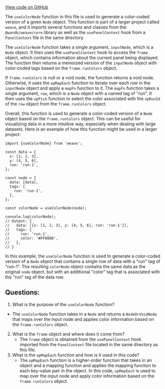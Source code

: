 [View code on GitHub](https://github.com/wandb/weave/weave-js/src/components/Panel2/panellib/libcolors.ts)

The `useColorNode` function in this file is used to generate a color-coded version of a given `Node` object. This function is part of a larger project called `weave`, and it imports several functions and classes from the `@wandb/weave/core` library as well as the `usePanelContext` hook from a `PanelContext` file in the same directory.

The `useColorNode` function takes a single argument, `inputNode`, which is a `Node` object. It then uses the `usePanelContext` hook to access the `frame` object, which contains information about the current panel being displayed. The function then returns a memoized version of the `inputNode` object with color-coded tags based on the `frame.runColors` object.

If `frame.runColors` is null or a void node, the function returns a void node. Otherwise, it uses the `opMapEach` function to iterate over each row in the `inputNode` object and apply a `mapFn` function to it. The `mapFn` function takes a single argument, `row`, which is a `Node` object with a named tag of "run". It then uses the `opPick` function to select the color associated with the `opRunId` of the `row` object from the `frame.runColors` object.

Overall, this function is used to generate a color-coded version of a `Node` object based on the `frame.runColors` object. This can be useful for visualizing data in a more intuitive way, especially when dealing with large datasets. Here is an example of how this function might be used in a larger project:

```
import {useColorNode} from 'weave';

const data = {
  x: [1, 2, 3],
  y: [4, 5, 6],
  run: 'run-1',
};

const node = {
  data: [data],
  tags: {
    run: 'run-1',
  },
};

const colorNode = useColorNode(node);

console.log(colorNode);
// Output: {
//   data: [{x: [1, 2, 3], y: [4, 5, 6], run: 'run-1'}],
//   tags: {
//     run: 'run-1',
//     color: '#FF0000',
//   },
// }
```

In this example, the `useColorNode` function is used to generate a color-coded version of a `Node` object that contains a single row of data with a "run" tag of "run-1". The resulting `colorNode` object contains the same data as the original `node` object, but with an additional "color" tag that is associated with the "run" tag of the data row.
## Questions: 
 1. What is the purpose of the `useColorNode` function?
   - The `useColorNode` function takes in a `Node` and returns a `NodeOrVoidNode` that maps over the input node and applies color information based on the `frame.runColors` object.
2. What is the `frame` object and where does it come from?
   - The `frame` object is obtained from the `usePanelContext` hook imported from the `PanelContext` file located in the same directory as this file.
3. What is the `opMapEach` function and how is it used in this code?
   - The `opMapEach` function is a higher-order function that takes in an object and a mapping function and applies the mapping function to each key-value pair in the object. In this code, `opMapEach` is used to map over the input node and apply color information based on the `frame.runColors` object.